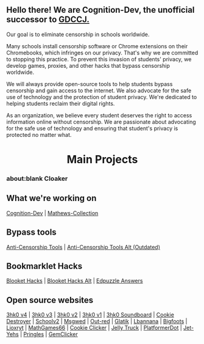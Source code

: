 ## Hello there! We are Cognition-Dev, the unofficial successor to [GDCCJ.](https://github.com/GDCCJ)

Our goal is to eliminate censorship in schools worldwide.

Many schools install censorship software or Chrome extensions on their Chromebooks, which infringes on our privacy. That's why we are committed to stopping this practice.
To prevent this invasion of students' privacy, we develop games, proxies, and other hacks that bypass censorship worldwide. 

We will always provide open-source tools to help students bypass censorship and gain access to the internet.
We also advocate for the safe use of technology and the protection of student privacy. We're dedicated to helping students reclaim their digital rights. 

As an organization, we believe every student deserves the right to access information online without censorship. 
We are passionate about advocating for the safe use of technology and ensuring that student's privacy is protected no matter what.

<h1 align="center">Main Projects</h1>
<h3 href="https://github.com/OMEGA6405/website">about:blank Cloaker</h3>

## What we're working on

[Cognition-Dev](https://Cognition-Dev.github.io) | [Mathews-Collection](https://sneslover22.github.io/Mathews-Collection)

## Bypass tools

[Anti-Censorship Tools](https://github.com/3kh0/ext-remover) | [Anti-Censorship Tools Alt (Outdated)](https://github.com/SnesLover22/KEEP-THIS-AVAILABLE)

## Bookmarklet Hacks

[Blooket Hacks](https://github.com/Minesraft2/Blooket-Cheats) | [Blooket Hacks Alt](https://github.com/OMEGA6405/Blooket-Cheats) | [Edpuzzle Answers](https://github.com/OMEGA6405/edpuzzle-answers)

## Open source websites

[3hk0 v4](https://github.com/OMEGA6405/website-v4) | [3hk0 v3](https://github.com/OMEGA6405/Echo-v3) | [3hk0 v2](https://github.com/OMEGA6405/website-v2) | [3hk0 v1](https://github.com/OMEGA6405/Echo-v1) | [3hk0 Soundboard](https://github.com/OMEGA6405/soundboard) | [Cookie Destroyer](https://github.com/OMEGA6405/CookieDestroyer) | [Schoolv2](https://github.com/OMEGA6405/schoolv2) | [Msgwed](https://github.com/OMEGA6405/msgwed) | [Out-red](https://github.com/OMEGA6405/out-red) | [Glatik](https://github.com/OMEGA6405/glatik) | [Lbannana](https://github.com/OMEGA6405/lbannana) | [Bigfoots](https://github.com/OMEGA6405/Bigfoots) | [Lioxryt](https://github.com/OMEGA6405/lioxryt) | [MathGames66](https://github.com/OMEGA6405/mathgames69) | [Cookie Clicker](https://github.com/OMEGA6405/cookie) | [Jelly Truck](https://github.com/OMEGA6405/jelly-truck) | [PlatformerDot](https://github.com/OMEGA6405/platformerdot) | [Jet-Yehs](https://github.com/OMEGA6405/Jet-yehs) | [Pringles](https://github.com/OMEGA6405/Pringles) | [GemClicker](https://github.com/OMEGA6405/GemClicker)
